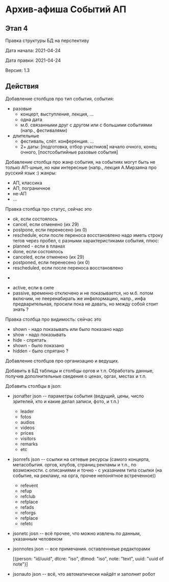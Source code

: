 Архив-афиша Событий АП
=================================

Этап 4
---------------------------------

Правка структуры БД на перспективу

Дата начала: 2021-04-24

Дата правки: 2021-04-24

Версия: 1.3

Действия
---------------------------------

Добавление столбцов про тип события,
события:
- разовые
  - концерт, выступление, лекция, ...
  - одна дата
  - м.б. связанными друг с другом или с большими событиями (напр., фестивалями)
- длительные
  - фестиваль, слёт. конференция. ... 
  - 2+ даты: [подготовка, отбор участниов] начало очного, конец очного, [постсобытийные разовые события]

Добавление столбца про жанр события,
на событиях могут быть не только АП-шные,
но нам интересные
(напр., лекция А.Мирзаяна про русский язык :) 
жанры: 
- АП, классика
- АП, пограничное
- не-АП
- ...

Правка столбца про статус,
сейчас это 
  - ok, если состоялось
  - cancel, если отменено (их 29)
  - postpone, если перенесено (их 0)
  - reschedule, если после переноса восстановлено
надо иметь строку тегов через пробел, 
с разными характеристиками события, плюс:
  - planned - если в планах
  - done, если состоялось
  - canceled, если отменено (их 29)
  - postponed, если перенесено (их 0)
  - rescheduled, если после переноса восстановлено
  +
  - active, если в силе
  - passive, временно отключено и не показывается, но м.б. потом включим, не пееренабирать же инфялормацию, напр., инфа предварительная, просили пока не давать, но между собой стоит знать
?

Правка столбца про видимость:
сейчас это 
  - shown - надо показывать или было показано
надо
  - show - надо показывать
  - hide - спрятать
  - shown - было показано
  - hidden - было спрятано
?

Добавление столбцов про организацию и ведущих.

Добавить в БД таблицы и столбцы оргов и т.п.
Обработать данные, получив дополнительные сведения о ценах, оргах, местах и т.п.

Добавить столбцы в json:

- jsonafter json -- параметры события (ведущий, цены, число зрителей, кто и какие делал записи, фото, и т.п.)

  - leader
  - fotos
  - audios
  - videos
  - prices
  - visitors
  - remarks
  - etc

- jsonrefs json -- ссылки на сетевые ресурсы (самого концерта, метасобытия. оргов, клубов, страниц рекламы и т.п., по возможности.  с описаниями и точно - с указанием типа ссылки (на событие, на рекламу, на орга, прочее непонятное встреченное)) 

  - refevent
  - refup
  - refclub
  - refplace
  - refads
  - reforgs
  - refplace
  - refetc

- jsonetc josn -- всё прочее, что можно извлечь по данным, указанным человеком

- jsonnotes json -- все примечания. оставленнеые редакторами

  [{person: "id/uuid", dtcre: "iso", dtmod: "iso", note: "text", uuid: "uuid of note"}]

- jsonauto json -- всё, что автоматически найдёт и заполнит робот
